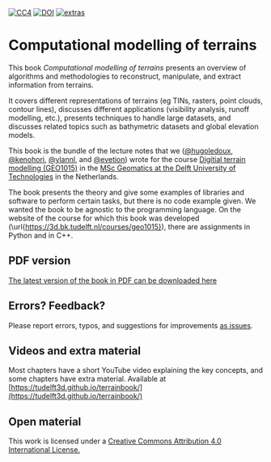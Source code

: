 
[![CC4](https://mirrors.creativecommons.org/presskit/buttons/80x15/svg/by.svg)](http://creativecommons.org/licenses/by/4.0/) [![DOI](https://zenodo.org/badge/DOI/10.5281/zenodo.3992107.svg)](https://doi.org/10.5281/zenodo.3992107) [![extras](https://img.shields.io/badge/videos-tudelft3d.github.io/terrainbook)](https://tudelft3d.github.io/terrainbook/)

# Computational modelling of terrains

This book *Computational modelling of terrains* presents an overview of algorithms and methodologies to reconstruct, manipulate, and extract information from terrains.

It covers different representations of terrains (eg TINs, rasters, point clouds, contour lines), discusses different applications (visibility analysis, runoff modelling, etc.), presents techniques to handle large datasets, and discusses related topics such as bathymetric datasets and global elevation models.

This book is the bundle of the lecture notes that we ([@hugoledoux](https://github.com/hugoledoux/), [@kenohori](https://github.com/kenohori/), [@ylannl](https://github.com/ylannl/), and [@evetion](https://github.com/evetion/)) wrote for the course [Digitial terrain modelling (GEO1015)](https://3d.bk.tudelft.nl/courses/geo1015/) in the [MSc Geomatics at the Delft University of Technologies](http://geomatics.tudelft.nl) in the Netherlands.

The book presents the theory and give some examples of libraries and software to perform certain tasks, but there is no code example given.
We wanted the book to be agnostic to the programming language.
On the website of the course for which this book was developed (\url{https://3d.bk.tudelft.nl/courses/geo1015}), there are assignments in Python and in C++.


## PDF version

[The latest version of the book in PDF can be downloaded here](https://github.com/tudelft3d/terrainbook/releases)


## Errors? Feedback?

Please report errors, typos, and suggestions for improvements [as issues](https://github.com/tudelft3d/terrainbook/issues).


## Videos and extra material

Most chapters have a short YouTube video explaining the key concepts, and some chapters have extra material. Available at [https://tudelft3d.github.io/terrainbook/](https://tudelft3d.github.io/terrainbook/)


## Open material

This work is licensed under a <a rel="license" href="http://creativecommons.org/licenses/by/4.0/">Creative Commons Attribution 4.0 International License.





